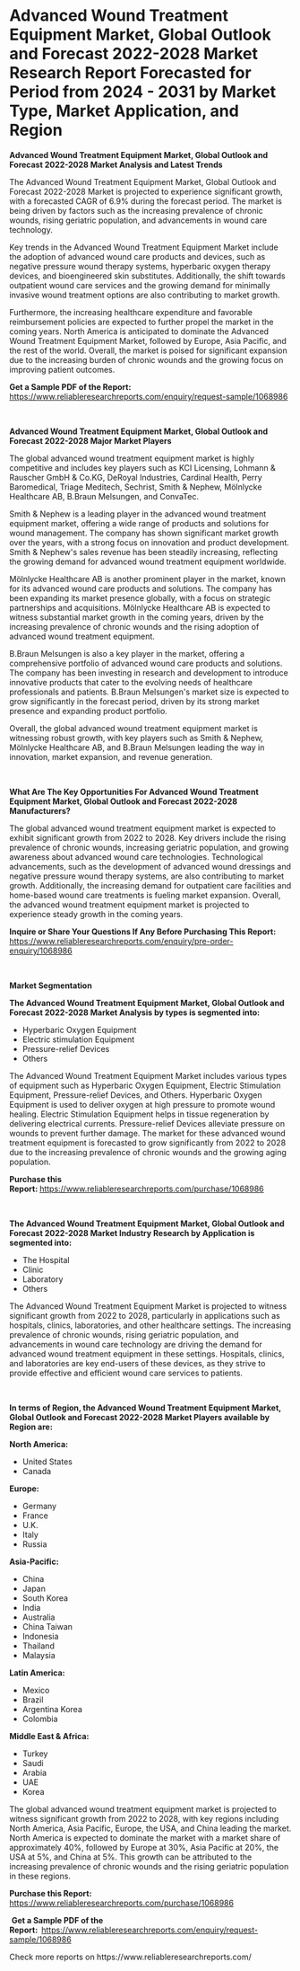 <p><h1>Advanced Wound Treatment Equipment Market, Global Outlook and Forecast 2022-2028 Market Research Report Forecasted for Period from 2024 -  2031 by Market Type, Market Application, and Region</h1></p><p><strong>Advanced Wound Treatment Equipment Market, Global Outlook and Forecast 2022-2028 Market Analysis and Latest Trends</strong></p>
<p><p>The Advanced Wound Treatment Equipment Market, Global Outlook and Forecast 2022-2028 Market is projected to experience significant growth, with a forecasted CAGR of 6.9% during the forecast period. The market is being driven by factors such as the increasing prevalence of chronic wounds, rising geriatric population, and advancements in wound care technology.</p><p>Key trends in the Advanced Wound Treatment Equipment Market include the adoption of advanced wound care products and devices, such as negative pressure wound therapy systems, hyperbaric oxygen therapy devices, and bioengineered skin substitutes. Additionally, the shift towards outpatient wound care services and the growing demand for minimally invasive wound treatment options are also contributing to market growth.</p><p>Furthermore, the increasing healthcare expenditure and favorable reimbursement policies are expected to further propel the market in the coming years. North America is anticipated to dominate the Advanced Wound Treatment Equipment Market, followed by Europe, Asia Pacific, and the rest of the world. Overall, the market is poised for significant expansion due to the increasing burden of chronic wounds and the growing focus on improving patient outcomes.</p></p>
<p><strong>Get a Sample PDF of the Report:&nbsp;</strong> <a href="https://www.reliableresearchreports.com/enquiry/request-sample/1068986">https://www.reliableresearchreports.com/enquiry/request-sample/1068986</a></p>
<p>&nbsp;</p>
<p><strong>Advanced Wound Treatment Equipment Market, Global Outlook and Forecast 2022-2028 Major Market Players</strong></p>
<p><p>The global advanced wound treatment equipment market is highly competitive and includes key players such as KCI Licensing, Lohmann & Rauscher GmbH & Co.KG, DeRoyal Industries, Cardinal Health, Perry Baromedical, Triage Meditech, Sechrist, Smith & Nephew, Mölnlycke Healthcare AB, B.Braun Melsungen, and ConvaTec.</p><p>Smith & Nephew is a leading player in the advanced wound treatment equipment market, offering a wide range of products and solutions for wound management. The company has shown significant market growth over the years, with a strong focus on innovation and product development. Smith & Nephew's sales revenue has been steadily increasing, reflecting the growing demand for advanced wound treatment equipment worldwide.</p><p>Mölnlycke Healthcare AB is another prominent player in the market, known for its advanced wound care products and solutions. The company has been expanding its market presence globally, with a focus on strategic partnerships and acquisitions. Mölnlycke Healthcare AB is expected to witness substantial market growth in the coming years, driven by the increasing prevalence of chronic wounds and the rising adoption of advanced wound treatment equipment.</p><p>B.Braun Melsungen is also a key player in the market, offering a comprehensive portfolio of advanced wound care products and solutions. The company has been investing in research and development to introduce innovative products that cater to the evolving needs of healthcare professionals and patients. B.Braun Melsungen's market size is expected to grow significantly in the forecast period, driven by its strong market presence and expanding product portfolio.</p><p>Overall, the global advanced wound treatment equipment market is witnessing robust growth, with key players such as Smith & Nephew, Mölnlycke Healthcare AB, and B.Braun Melsungen leading the way in innovation, market expansion, and revenue generation.</p></p>
<p>&nbsp;</p>
<p><strong>What Are The Key Opportunities For Advanced Wound Treatment Equipment Market, Global Outlook and Forecast 2022-2028 Manufacturers?</strong></p>
<p><p>The global advanced wound treatment equipment market is expected to exhibit significant growth from 2022 to 2028. Key drivers include the rising prevalence of chronic wounds, increasing geriatric population, and growing awareness about advanced wound care technologies. Technological advancements, such as the development of advanced wound dressings and negative pressure wound therapy systems, are also contributing to market growth. Additionally, the increasing demand for outpatient care facilities and home-based wound care treatments is fueling market expansion. Overall, the advanced wound treatment equipment market is projected to experience steady growth in the coming years.</p></p>
<p><strong>Inquire or Share Your Questions If Any Before Purchasing This Report:</strong> <a href="https://www.reliableresearchreports.com/enquiry/pre-order-enquiry/1068986">https://www.reliableresearchreports.com/enquiry/pre-order-enquiry/1068986</a></p>
<p>&nbsp;</p>
<p><strong>Market Segmentation</strong></p>
<p><strong>The Advanced Wound Treatment Equipment Market, Global Outlook and Forecast 2022-2028 Market Analysis by types is segmented into:</strong></p>
<p><ul><li>Hyperbaric Oxygen Equipment</li><li>Electric stimulation Equipment</li><li>Pressure-relief Devices</li><li>Others</li></ul></p>
<p><p>The Advanced Wound Treatment Equipment Market includes various types of equipment such as Hyperbaric Oxygen Equipment, Electric Stimulation Equipment, Pressure-relief Devices, and Others. Hyperbaric Oxygen Equipment is used to deliver oxygen at high pressure to promote wound healing. Electric Stimulation Equipment helps in tissue regeneration by delivering electrical currents. Pressure-relief Devices alleviate pressure on wounds to prevent further damage. The market for these advanced wound treatment equipment is forecasted to grow significantly from 2022 to 2028 due to the increasing prevalence of chronic wounds and the growing aging population.</p></p>
<p><strong>Purchase this Report:&nbsp;</strong><a href="https://www.reliableresearchreports.com/purchase/1068986">https://www.reliableresearchreports.com/purchase/1068986</a></p>
<p>&nbsp;</p>
<p><strong>The Advanced Wound Treatment Equipment Market, Global Outlook and Forecast 2022-2028 Market Industry Research by Application is segmented into:</strong></p>
<p><ul><li>The Hospital</li><li>Clinic</li><li>Laboratory</li><li>Others</li></ul></p>
<p><p>The Advanced Wound Treatment Equipment Market is projected to witness significant growth from 2022 to 2028, particularly in applications such as hospitals, clinics, laboratories, and other healthcare settings. The increasing prevalence of chronic wounds, rising geriatric population, and advancements in wound care technology are driving the demand for advanced wound treatment equipment in these settings. Hospitals, clinics, and laboratories are key end-users of these devices, as they strive to provide effective and efficient wound care services to patients.</p></p>
<p>&nbsp;</p>
<p><strong>In terms of Region, the Advanced Wound Treatment Equipment Market, Global Outlook and Forecast 2022-2028 Market Players available by Region are:</strong></p>
<p>
    <p> <strong> North America: </strong>
        <ul>
            <li>United States</li>
            <li>Canada</li>
        </ul>
        </p> 
    <p> <strong> Europe: </strong>
        <ul>
            <li>Germany</li>
            <li>France</li>
            <li>U.K.</li>
            <li>Italy</li>
            <li>Russia</li>
        </ul>
        </p> 
    <p> <strong> Asia-Pacific: </strong>
        <ul>
            <li>China</li>
            <li>Japan</li>
            <li>South Korea</li>
            <li>India</li>
            <li>Australia</li>
            <li>China Taiwan</li>
            <li>Indonesia</li>
            <li>Thailand</li>
            <li>Malaysia</li>
        </ul>
        </p> 
    <p> <strong> Latin America: </strong>
        <ul>
            <li>Mexico</li>
            <li>Brazil</li>
            <li>Argentina Korea</li>
            <li>Colombia</li>
        </ul>
        </p> 
    <p> <strong> Middle East & Africa: </strong>
        <ul>
            <li>Turkey</li>
            <li>Saudi</li>
            <li>Arabia</li>
            <li>UAE</li>
            <li>Korea</li>
        </ul>
    </p>
    </p>
<p><p>The global advanced wound treatment equipment market is projected to witness significant growth from 2022 to 2028, with key regions including North America, Asia Pacific, Europe, the USA, and China leading the market. North America is expected to dominate the market with a market share of approximately 40%, followed by Europe at 30%, Asia Pacific at 20%, the USA at 5%, and China at 5%. This growth can be attributed to the increasing prevalence of chronic wounds and the rising geriatric population in these regions.</p></p>
<p><strong>Purchase this Report: </strong><a href="https://www.reliableresearchreports.com/purchase/1068986">https://www.reliableresearchreports.com/purchase/1068986</a></p>
<p>&nbsp;<strong>Get a Sample PDF of the Report:&nbsp;&nbsp;</strong><a href="https://www.reliableresearchreports.com/enquiry/request-sample/1068986">https://www.reliableresearchreports.com/enquiry/request-sample/1068986</a></p>
<p><strong></strong></p>
<p>Check more reports on https://www.reliableresearchreports.com/</p>